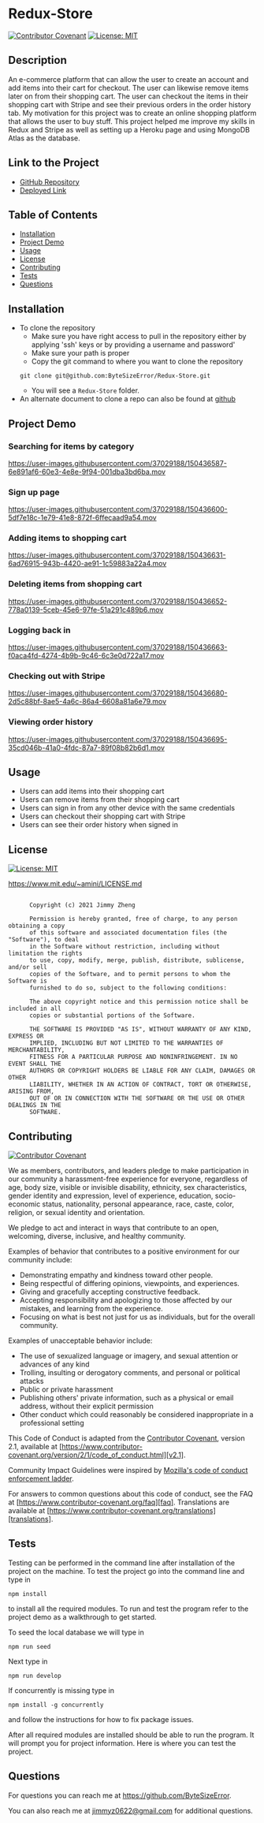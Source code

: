 # Redux-Store

[![Contributor Covenant](https://img.shields.io/badge/Contributor%20Covenant-2.1-4baaaa.svg)](code_of_conduct.md)
[![License: MIT](https://img.shields.io/badge/License-MIT-yellow.svg)](https://opensource.org/licenses/MIT)

## Description

An e-commerce platform that can allow the user to create an account and add items into their cart for checkout. The user can likewise remove items later on from their shopping cart. The user can checkout the items in their shopping cart with Stripe and see their previous orders in the order history tab. My motivation for this project was to create an online shopping platform that allows the user to buy stuff. This project helped me improve my skills in Redux and Stripe as well as setting up a Heroku page and using MongoDB Atlas as the database.

## Link to the Project

-   [GitHub Repository][github-repo]
-   [Deployed Link][deployed-link]

## Table of Contents

-   [Installation](#installation)
-   [Project Demo](#project-demo)
-   [Usage](#usage)
-   [License](#license)
-   [Contributing](#contributing)
-   [Tests](#tests)
-   [Questions](#questions)

## Installation

-   To clone the repository
    -   Make sure you have right access to pull in the repository either by applying 'ssh' keys or by providing a username and password'
    -   Make sure your path is proper
    -   Copy the git command to where you want to clone the repository
    ```
    git clone git@github.com:ByteSizeError/Redux-Store.git
    ```
    -   You will see a `Redux-Store` folder.
-   An alternate document to clone a repo can also be found at [github][github-link]

## Project Demo

### Searching for items by category


https://user-images.githubusercontent.com/37029188/150436587-6e891af6-60e3-4e8e-9f94-001dba3bd6ba.mov


### Sign up page

https://user-images.githubusercontent.com/37029188/150436600-5df7e18c-1e79-41e8-872f-6ffecaad9a54.mov


### Adding items to shopping cart


https://user-images.githubusercontent.com/37029188/150436631-6ad76915-943b-4420-ae91-1c59883a22a4.mov


### Deleting items from shopping cart


https://user-images.githubusercontent.com/37029188/150436652-778a0139-5ceb-45e6-97fe-51a291c489b6.mov


### Logging back in


https://user-images.githubusercontent.com/37029188/150436663-f0aca4fd-4274-4b9b-9c46-6c3e0d722a17.mov


### Checking out with Stripe


https://user-images.githubusercontent.com/37029188/150436680-2d5c88bf-8ae5-4a6c-86a4-6608a81a6e79.mov


### Viewing order history


https://user-images.githubusercontent.com/37029188/150436695-35cd046b-41a0-4fdc-87a7-89f08b82b6d1.mov


## Usage

-   Users can add items into their shopping cart
-   Users can remove items from their shopping cart
-   Users can sign in from any other device with the same credentials
-   Users can checkout their shopping cart with Stripe
-   Users can see their order history when signed in

## License

[![License: MIT](https://img.shields.io/badge/License-MIT-yellow.svg)](https://opensource.org/licenses/MIT)

https://www.mit.edu/~amini/LICENSE.md

```MIT License

      Copyright (c) 2021 Jimmy Zheng

      Permission is hereby granted, free of charge, to any person obtaining a copy
      of this software and associated documentation files (the "Software"), to deal
      in the Software without restriction, including without limitation the rights
      to use, copy, modify, merge, publish, distribute, sublicense, and/or sell
      copies of the Software, and to permit persons to whom the Software is
      furnished to do so, subject to the following conditions:

      The above copyright notice and this permission notice shall be included in all
      copies or substantial portions of the Software.

      THE SOFTWARE IS PROVIDED "AS IS", WITHOUT WARRANTY OF ANY KIND, EXPRESS OR
      IMPLIED, INCLUDING BUT NOT LIMITED TO THE WARRANTIES OF MERCHANTABILITY,
      FITNESS FOR A PARTICULAR PURPOSE AND NONINFRINGEMENT. IN NO EVENT SHALL THE
      AUTHORS OR COPYRIGHT HOLDERS BE LIABLE FOR ANY CLAIM, DAMAGES OR OTHER
      LIABILITY, WHETHER IN AN ACTION OF CONTRACT, TORT OR OTHERWISE, ARISING FROM,
      OUT OF OR IN CONNECTION WITH THE SOFTWARE OR THE USE OR OTHER DEALINGS IN THE
      SOFTWARE.
```

## Contributing

[![Contributor Covenant](https://img.shields.io/badge/Contributor%20Covenant-2.1-4baaaa.svg)](code_of_conduct.md)

We as members, contributors, and leaders pledge to make participation in our
community a harassment-free experience for everyone, regardless of age, body
size, visible or invisible disability, ethnicity, sex characteristics, gender
identity and expression, level of experience, education, socio-economic status,
nationality, personal appearance, race, caste, color, religion, or sexual identity
and orientation.

We pledge to act and interact in ways that contribute to an open, welcoming,
diverse, inclusive, and healthy community.

Examples of behavior that contributes to a positive environment for our
community include:

-   Demonstrating empathy and kindness toward other people.
-   Being respectful of differing opinions, viewpoints, and experiences.
-   Giving and gracefully accepting constructive feedback.
-   Accepting responsibility and apologizing to those affected by our mistakes, and learning from the experience.
-   Focusing on what is best not just for us as individuals, but for the overall community.

Examples of unacceptable behavior include:

-   The use of sexualized language or imagery, and sexual attention or advances of any kind
-   Trolling, insulting or derogatory comments, and personal or political attacks
-   Public or private harassment
-   Publishing others' private information, such as a physical or email address, without their explicit permission
-   Other conduct which could reasonably be considered inappropriate in a professional setting

This Code of Conduct is adapted from the [Contributor Covenant][homepage],
version 2.1, available at
[https://www.contributor-covenant.org/version/2/1/code_of_conduct.html][v2.1].

Community Impact Guidelines were inspired by
[Mozilla's code of conduct enforcement ladder][mozilla coc].

For answers to common questions about this code of conduct, see the FAQ at
[https://www.contributor-covenant.org/faq][faq]. Translations are available
at [https://www.contributor-covenant.org/translations][translations].

## Tests

Testing can be performed in the command line after installation of the project on the machine. To test the project go into the command line and type in

```
npm install
```

to install all the required modules.
To run and test the program refer to the project demo as a walkthrough to get started.

To seed the local database we will type in

```
npm run seed
```

Next type in

```
npm run develop
```

If concurrently is missing type in

```
npm install -g concurrently
```

and follow the instructions for how to fix package issues.

After all required modules are installed should be able to run the program. It will prompt you for project information. Here is where you can test the project.

## Questions

For questions you can reach me at https://github.com/ByteSizeError.

You can also reach me at jimmyz0622@gmail.com for additional questions.

[deployed-link]: https://warm-lake-53643.herokuapp.com/
[faq]: https://www.contributor-covenant.org/faq
[github-link]: https://docs.github.com/en/github/creating-cloning-and-archiving-repositories/cloning-a-repository-from-github/cloning-a-repository
[github-repo]: https://github.com/ByteSizeError/Redux-Store
[homepage]: https://www.contributor-covenant.org
[mozilla coc]: https://github.com/mozilla/diversity
[translations]: https://www.contributor-covenant.org/translations
[v2.1]: https://www.contributor-covenant.org/version/2/1/code_of_conduct.html
